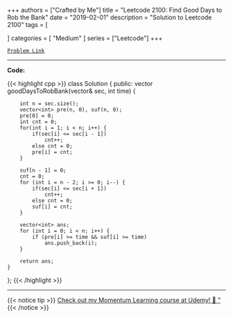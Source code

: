 
+++
authors = ["Crafted by Me"]
title = "Leetcode 2100: Find Good Days to Rob the Bank"
date = "2019-02-01"
description = "Solution to Leetcode 2100"
tags = [
    
]
categories = [
    "Medium"
]
series = ["Leetcode"]
+++



[`Problem Link`](https://leetcode.com/problems/find-good-days-to-rob-the-bank/description/)

---

**Code:**

{{< highlight cpp >}}
class Solution {
public:
    vector<int> goodDaysToRobBank(vector<int>& sec, int time) {

        int n = sec.size();
        vector<int> pre(n, 0), suf(n, 0);
        pre[0] = 0;
        int cnt = 0;
        for(int i = 1; i < n; i++) {
            if(sec[i] <= sec[i - 1])
                cnt++;
            else cnt = 0;
            pre[i] = cnt;
        }
        
        suf[n - 1] = 0;
        cnt = 0;
        for (int i = n - 2; i >= 0; i--) {
            if(sec[i] <= sec[i + 1])
                cnt++;
            else cnt = 0;
            suf[i] = cnt;
        }
        
        vector<int> ans;
        for (int i = 0; i < n; i++) {
            if (pre[i] >= time && suf[i] >= time)
                ans.push_back(i);
        }
        
        return ans;
    }
};
{{< /highlight >}}


---


{{< notice tip >}}
[Check out my Momentum Learning course at Udemy! 🚀 "](https://www.udemy.com/course/blind-75-the-data-structures-and-algorithms-essentials/)
{{< /notice >}}

